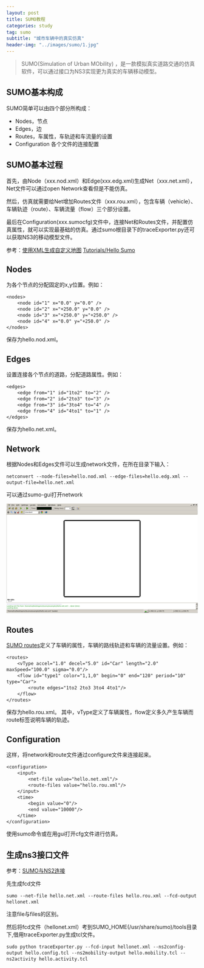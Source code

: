 ```yaml
---
layout: post
title: SUMO教程
categories: study
tag: sumo
subtitle: "城市车辆中的真实仿真"
header-img: "../images/sumo/1.jpg"
---
```


>SUMO(Simulation of Urban MObility) ，是一款模拟真实道路交通的仿真软件，可以通过接口为NS3实现更为真实的车辆移动模型。

## SUMO基本构成

SUMO简单可以由四个部分所构成：

+ Nodes，节点
+ Edges，边
+ Routes，车属性，车轨迹和车流量的设置
+ Configuration 各个文件的连接配置

## SUMO基本过程

首先，由Node（xxx.nod.xml）和Edge(xxx.edg.xml)生成Net（xxx.net.xml），Net文件可以通过open Network查看但是不能仿真。

然后，仿真就需要给Net增加Routes文件（xxx.rou.xml），包含车辆（vehicle）、车辆轨迹（route）、车辆流量（flow）三个部分设置。

最后在Configuration(xxx.sumocfg)文件中，连接Net和Routes文件，并配置仿真属性，就可以实现最基础的仿真。通过sumo根目录下的traceExporter.py还可以获取NS3的移动模型文件。

参考：[使用XML生成自定义地图](http://blog.csdn.net/sxsj333/article/details/22855555)
[Tutorials/Hello Sumo](http://www.sumo.dlr.de/userdoc/Tutorials/Hello_Sumo.html)


## Nodes

为各个节点的分配固定的x,y位置。例如：

```
<nodes>
    <node id="1" x="0.0" y="0.0" />
    <node id="2" x="+250.0" y="0.0" />
    <node id="3" x="+250.0" y="+250.0" />
    <node id="4" x="0.0" y="+250.0" />
</nodes>
```

保存为hello.nod.xml。

## Edges

设置连接各个节点的道路，分配道路属性。例如：

```
<edges>
    <edge from="1" id="1to2" to="2" />
    <edge from="2" id="2to3" to="3" />
    <edge from="3" id="3to4" to="4" />
    <edge from="4" id="4to1" to="1" />
</edges>
```
保存为hello.net.xml。

## Network

根据Nodes和Edges文件可以生成network文件，在所在目录下输入：

```
netconvert --node-files=hello.nod.xml --edge-files=hello.edg.xml --output-file=hello.net.xml
```
可以通过sumo-gui打开network

![](../images/sumo/2.png)

## Routes

[SUMO routes](http://www.sumo.dlr.de/userdoc/Definition_of_Vehicles,_Vehicle_Types,_and_Routes.html)定义了车辆的属性，车辆的路线轨迹和车辆的流量设置。例如：

```
<routes>
    <vType accel="1.0" decel="5.0" id="Car" length="2.0" maxSpeed="100.0" sigma="0.0"/>
    <flow id="type1" color="1,1,0" begin="0" end="120" period="10" type="Car">
        <route edges="1to2 2to3 3to4 4to1"/>
    </flow>
</routes>
```

保存为hello.rou.xml。 
其中，vType定义了车辆属性，flow定义多久产生车辆而route标签说明车辆的轨迹。

## Configuration

这样，将network和route文件通过configure文件来连接起来。

```
<configuration>
    <input>
        <net-file value="hello.net.xml"/>
        <route-files value="hello.rou.xml"/>
    </input>
    <time>
        <begin value="0"/>
        <end value="10000"/>
    </time>
</configuration>
```

使用sumo命令或在用gui打开cfg文件进行仿真。

## 生成ns3接口文件

参考：[SUMO与NS2连接](http://blog.csdn.net/sxsj333/article/details/22862903)

先生成fcd文件

```
sumo --net-file hello.net.xml --route-files hello.rou.xml --fcd-output hellonet.xml
```

注意file与files的区别。

然后将fcd文件（hellonet.xml）考到SUMO_HOME(/usr/share/sumo)/tools目录下,借用traceExporter.py生成tcl文件。

```
sudo python traceExporter.py --fcd-input hellonet.xml --ns2config-output hello.config.tcl --ns2mobility-output hello.mobility.tcl --ns2activity hello.activity.tcl
```
